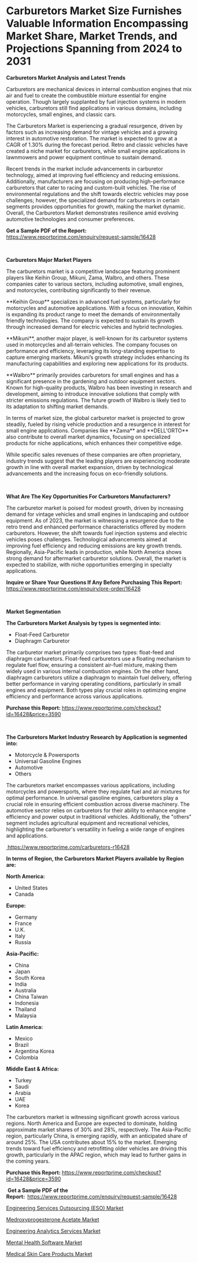 <p><h1>Carburetors Market Size Furnishes Valuable Information Encompassing Market Share, Market Trends, and Projections Spanning from 2024 to 2031</h1></p><p><strong>Carburetors Market Analysis and Latest Trends</strong></p>
<p><p>Carburetors are mechanical devices in internal combustion engines that mix air and fuel to create the combustible mixture essential for engine operation. Though largely supplanted by fuel injection systems in modern vehicles, carburetors still find applications in various domains, including motorcycles, small engines, and classic cars. </p><p>The Carburetors Market is experiencing a gradual resurgence, driven by factors such as increasing demand for vintage vehicles and a growing interest in automotive restoration. The market is expected to grow at a CAGR of 1.30% during the forecast period. Retro and classic vehicles have created a niche market for carburetors, while small engine applications in lawnmowers and power equipment continue to sustain demand.</p><p>Recent trends in the market include advancements in carburetor technology, aimed at improving fuel efficiency and reducing emissions. Additionally, manufacturers are focusing on producing high-performance carburetors that cater to racing and custom-built vehicles. The rise of environmental regulations and the shift towards electric vehicles may pose challenges; however, the specialized demand for carburetors in certain segments provides opportunities for growth, making the market dynamic. Overall, the Carburetors Market demonstrates resilience amid evolving automotive technologies and consumer preferences.</p></p>
<p><strong>Get a Sample PDF of the Report:&nbsp;</strong> <a href="https://www.reportprime.com/enquiry/request-sample/16428?utm_campaign=1137&utm_medium=2&utm_source=Github&utm_content=ia&utm_term=23112024&utm_id=carburetors">https://www.reportprime.com/enquiry/request-sample/16428</a></p>
<p>&nbsp;</p>
<p><strong>Carburetors Major Market Players</strong></p>
<p><p>The carburetors market is a competitive landscape featuring prominent players like Keihin Group, Mikuni, Zama, Walbro, and others. These companies cater to various sectors, including automotive, small engines, and motorcycles, contributing significantly to their revenue.</p><p>**Keihin Group** specializes in advanced fuel systems, particularly for motorcycles and automotive applications. With a focus on innovation, Keihin is expanding its product range to meet the demands of environmentally friendly technologies. The company is expected to sustain its growth through increased demand for electric vehicles and hybrid technologies.</p><p>**Mikuni**, another major player, is well-known for its carburetor systems used in motorcycles and all-terrain vehicles. The company focuses on performance and efficiency, leveraging its long-standing expertise to capture emerging markets. Mikuni’s growth strategy includes enhancing its manufacturing capabilities and exploring new applications for its products.</p><p>**Walbro** primarily provides carburetors for small engines and has a significant presence in the gardening and outdoor equipment sectors. Known for high-quality products, Walbro has been investing in research and development, aiming to introduce innovative solutions that comply with stricter emissions regulations. The future growth of Walbro is likely tied to its adaptation to shifting market demands.</p><p>In terms of market size, the global carburetor market is projected to grow steadily, fueled by rising vehicle production and a resurgence in interest for small engine applications. Companies like **Zama** and **DELL'ORTO** also contribute to overall market dynamics, focusing on specialized products for niche applications, which enhances their competitive edge.</p><p>While specific sales revenues of these companies are often proprietary, industry trends suggest that the leading players are experiencing moderate growth in line with overall market expansion, driven by technological advancements and the increasing focus on eco-friendly solutions.</p></p>
<p>&nbsp;</p>
<p><strong>What Are The Key Opportunities For Carburetors Manufacturers?</strong></p>
<p><p>The carburetor market is poised for modest growth, driven by increasing demand for vintage vehicles and small engines in landscaping and outdoor equipment. As of 2023, the market is witnessing a resurgence due to the retro trend and enhanced performance characteristics offered by modern carburetors. However, the shift towards fuel injection systems and electric vehicles poses challenges. Technological advancements aimed at improving fuel efficiency and reducing emissions are key growth trends. Regionally, Asia-Pacific leads in production, while North America shows strong demand for aftermarket carburetor solutions. Overall, the market is expected to stabilize, with niche opportunities emerging in specialty applications.</p></p>
<p><strong>Inquire or Share Your Questions If Any Before Purchasing This Report:</strong> <a href="https://www.reportprime.com/enquiry/pre-order/16428?utm_campaign=1137&utm_medium=2&utm_source=Github&utm_content=ia&utm_term=23112024&utm_id=carburetors">https://www.reportprime.com/enquiry/pre-order/16428</a></p>
<p>&nbsp;</p>
<p><strong>Market Segmentation</strong></p>
<p><strong>The Carburetors Market Analysis by types is segmented into:</strong></p>
<p><ul><li>Float-Feed Carburetor</li><li>Diaphragm Carburetor</li></ul></p>
<p><p>The carburetor market primarily comprises two types: float-feed and diaphragm carburetors. Float-feed carburetors use a floating mechanism to regulate fuel flow, ensuring a consistent air-fuel mixture, making them widely used in various internal combustion engines. On the other hand, diaphragm carburetors utilize a diaphragm to maintain fuel delivery, offering better performance in varying operating conditions, particularly in small engines and equipment. Both types play crucial roles in optimizing engine efficiency and performance across various applications.</p></p>
<p><strong>Purchase this Report:&nbsp;</strong><a href="https://www.reportprime.com/checkout?id=16428&price=3590&utm_campaign=1137&utm_medium=2&utm_source=Github&utm_content=ia&utm_term=23112024&utm_id=carburetors">https://www.reportprime.com/checkout?id=16428&price=3590</a></p>
<p>&nbsp;</p>
<p><strong>The Carburetors Market Industry Research by Application is segmented into:</strong></p>
<p><ul><li>Motorcycle & Powersports</li><li>Universal Gasoline Engines</li><li>Automotive</li><li>Others</li></ul></p>
<p><p>The carburetors market encompasses various applications, including motorcycles and powersports, where they regulate fuel and air mixtures for optimal performance. In universal gasoline engines, carburetors play a crucial role in ensuring efficient combustion across diverse machinery. The automotive sector relies on carburetors for their ability to enhance engine efficiency and power output in traditional vehicles. Additionally, the "others" segment includes agricultural equipment and recreational vehicles, highlighting the carburetor's versatility in fueling a wide range of engines and applications.</p></p>
<p><a href="https://www.reportprime.com/carburetors-r16428?utm_campaign=1137&utm_medium=2&utm_source=Github&utm_content=ia&utm_term=23112024&utm_id=carburetors">&nbsp;https://www.reportprime.com/carburetors-r16428</a></p>
<p><strong>In terms of Region, the Carburetors Market Players available by Region are:</strong></p>
<p>
    <p> <strong> North America: </strong>
        <ul>
            <li>United States</li>
            <li>Canada</li>
        </ul>
        </p> 
    <p> <strong> Europe: </strong>
        <ul>
            <li>Germany</li>
            <li>France</li>
            <li>U.K.</li>
            <li>Italy</li>
            <li>Russia</li>
        </ul>
        </p> 
    <p> <strong> Asia-Pacific: </strong>
        <ul>
            <li>China</li>
            <li>Japan</li>
            <li>South Korea</li>
            <li>India</li>
            <li>Australia</li>
            <li>China Taiwan</li>
            <li>Indonesia</li>
            <li>Thailand</li>
            <li>Malaysia</li>
        </ul>
        </p> 
    <p> <strong> Latin America: </strong>
        <ul>
            <li>Mexico</li>
            <li>Brazil</li>
            <li>Argentina Korea</li>
            <li>Colombia</li>
        </ul>
        </p> 
    <p> <strong> Middle East & Africa: </strong>
        <ul>
            <li>Turkey</li>
            <li>Saudi</li>
            <li>Arabia</li>
            <li>UAE</li>
            <li>Korea</li>
        </ul>
    </p>
    </p>
<p><p>The carburetors market is witnessing significant growth across various regions. North America and Europe are expected to dominate, holding approximate market shares of 30% and 28%, respectively. The Asia-Pacific region, particularly China, is emerging rapidly, with an anticipated share of around 25%. The USA contributes about 15% to the market. Emerging trends toward fuel efficiency and retrofitting older vehicles are driving this growth, particularly in the APAC region, which may lead to further gains in the coming years.</p></p>
<p><strong>Purchase this Report: </strong><a href="https://www.reportprime.com/checkout?id=16428&price=3590&utm_campaign=1137&utm_medium=2&utm_source=Github&utm_content=ia&utm_term=23112024&utm_id=carburetors">https://www.reportprime.com/checkout?id=16428&price=3590</a></p>
<p>&nbsp;<strong>Get a Sample PDF of the Report:&nbsp;&nbsp;</strong><a href="https://www.reportprime.com/enquiry/request-sample/16428?utm_campaign=1137&utm_medium=2&utm_source=Github&utm_content=ia&utm_term=23112024&utm_id=carburetors">https://www.reportprime.com/enquiry/request-sample/16428</a></p>
<p><strong></strong></p>
<p><p><a href="https://issuu.com/reportprime-2/docs/engineering-services-outsourcing-es_73655ff2efb126?utm_campaign=1137&utm_medium=2&utm_source=Github&utm_content=ia&utm_term=23112024&utm_id=carburetors">Engineering Services Outsourcing (ESO) Market</a></p><p><a href="https://www.linkedin.com/pulse/medroxyprogesterone-acetate-market-trend-indicates-rapid-kyjbe?utm_campaign=1137&utm_medium=2&utm_source=Github&utm_content=ia&utm_term=23112024&utm_id=carburetors">Medroxyprogesterone Acetate Market</a></p><p><a href="https://issuu.com/reportprime-2/docs/engineering-analytics-services-mark_05fe74cbae7ddc?utm_campaign=1137&utm_medium=2&utm_source=Github&utm_content=ia&utm_term=23112024&utm_id=carburetors">Engineering Analytics Services Market</a></p><p><a href="https://www.linkedin.com/pulse/growth-forecast-mental-health-software-market-projected-114-cagr-5wigc?utm_campaign=1137&utm_medium=2&utm_source=Github&utm_content=ia&utm_term=23112024&utm_id=carburetors">Mental Health Software Market</a></p><p><a href="https://www.linkedin.com/pulse/analyzing-medical-skin-care-products-market-worth-projected-t8sre?utm_campaign=1137&utm_medium=2&utm_source=Github&utm_content=ia&utm_term=23112024&utm_id=carburetors">Medical Skin Care Products Market</a></p></p>